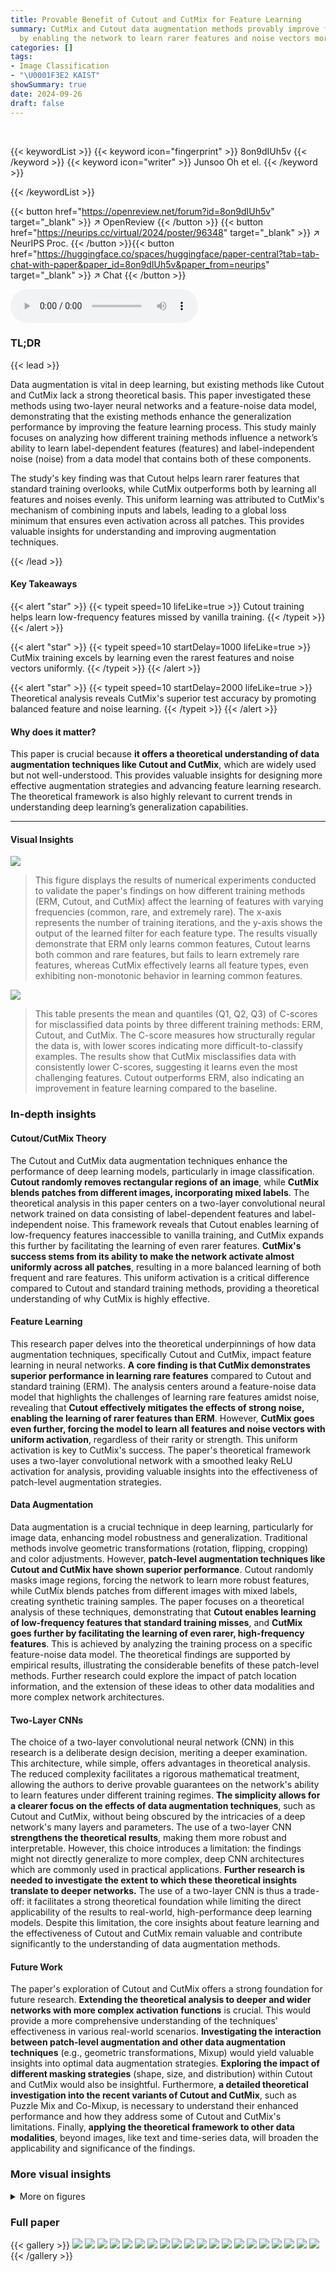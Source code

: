 ```yaml
---
title: Provable Benefit of Cutout and CutMix for Feature Learning
summary: CutMix and Cutout data augmentation methods provably improve feature learning
  by enabling the network to learn rarer features and noise vectors more effectively.
categories: []
tags:
- Image Classification
- "\U0001F3E2 KAIST"
showSummary: true
date: 2024-09-26
draft: false
---
```


<br>

{{< keywordList >}}
{{< keyword icon="fingerprint" >}} 8on9dIUh5v {{< /keyword >}}
{{< keyword icon="writer" >}} Junsoo Oh et el. {{< /keyword >}}
 
{{< /keywordList >}}

{{< button href="https://openreview.net/forum?id=8on9dIUh5v" target="_blank" >}}
↗ OpenReview
{{< /button >}}
{{< button href="https://neurips.cc/virtual/2024/poster/96348" target="_blank" >}}
↗ NeurIPS Proc.
{{< /button >}}{{< button href="https://huggingface.co/spaces/huggingface/paper-central?tab=tab-chat-with-paper&paper_id=8on9dIUh5v&paper_from=neurips" target="_blank" >}}
↗ Chat
{{< /button >}}



<audio controls>
    <source src="https://ai-paper-reviewer.com/8on9dIUh5v/podcast.wav" type="audio/wav">
    Your browser does not support the audio element.
</audio>


### TL;DR


{{< lead >}}

Data augmentation is vital in deep learning, but existing methods like Cutout and CutMix lack a strong theoretical basis.  This paper investigated these methods using two-layer neural networks and a feature-noise data model, demonstrating that the existing methods enhance the generalization performance by improving the feature learning process. This study mainly focuses on analyzing how different training methods influence a network’s ability to learn label-dependent features (features) and label-independent noise (noise) from a data model that contains both of these components.

The study's key finding was that Cutout helps learn rarer features that standard training overlooks, while CutMix outperforms both by learning all features and noises evenly. This uniform learning was attributed to CutMix's mechanism of combining inputs and labels, leading to a global loss minimum that ensures even activation across all patches.  This provides valuable insights for understanding and improving augmentation techniques.

{{< /lead >}}


#### Key Takeaways

{{< alert "star" >}}
{{< typeit speed=10 lifeLike=true >}} Cutout training helps learn low-frequency features missed by vanilla training. {{< /typeit >}}
{{< /alert >}}

{{< alert "star" >}}
{{< typeit speed=10 startDelay=1000 lifeLike=true >}} CutMix training excels by learning even the rarest features and noise vectors uniformly. {{< /typeit >}}
{{< /alert >}}

{{< alert "star" >}}
{{< typeit speed=10 startDelay=2000 lifeLike=true >}} Theoretical analysis reveals CutMix's superior test accuracy by promoting balanced feature and noise learning. {{< /typeit >}}
{{< /alert >}}

#### Why does it matter?
This paper is crucial because **it offers a theoretical understanding of data augmentation techniques like Cutout and CutMix**, which are widely used but not well-understood.  This provides valuable insights for designing more effective augmentation strategies and advancing feature learning research. The theoretical framework is also highly relevant to current trends in understanding deep learning’s generalization capabilities.

------
#### Visual Insights



![](https://ai-paper-reviewer.com/8on9dIUh5v/figures_9_1.jpg)

> This figure displays the results of numerical experiments conducted to validate the paper's findings on how different training methods (ERM, Cutout, and CutMix) affect the learning of features with varying frequencies (common, rare, and extremely rare).  The x-axis represents the number of training iterations, and the y-axis shows the output of the learned filter for each feature type.  The results visually demonstrate that ERM only learns common features, Cutout learns both common and rare features, but fails to learn extremely rare features, whereas CutMix effectively learns all feature types, even exhibiting non-monotonic behavior in learning common features.





![](https://ai-paper-reviewer.com/8on9dIUh5v/tables_15_1.jpg)

> This table presents the mean and quantiles (Q1, Q2, Q3) of C-scores for misclassified data points by three different training methods: ERM, Cutout, and CutMix.  The C-score measures how structurally regular the data is, with lower scores indicating more difficult-to-classify examples.  The results show that CutMix misclassifies data with consistently lower C-scores, suggesting it learns even the most challenging features.  Cutout outperforms ERM, also indicating an improvement in feature learning compared to the baseline.





### In-depth insights


#### Cutout/CutMix Theory
The Cutout and CutMix data augmentation techniques enhance the performance of deep learning models, particularly in image classification.  **Cutout randomly removes rectangular regions of an image**, while **CutMix blends patches from different images, incorporating mixed labels**.  The theoretical analysis in this paper centers on a two-layer convolutional neural network trained on data consisting of label-dependent features and label-independent noise.  This framework reveals that Cutout enables learning of low-frequency features inaccessible to vanilla training, and CutMix expands this further by facilitating the learning of even rarer features.  **CutMix's success stems from its ability to make the network activate almost uniformly across all patches**, resulting in a more balanced learning of both frequent and rare features.  This uniform activation is a critical difference compared to Cutout and standard training methods, providing a theoretical understanding of why CutMix is highly effective.

#### Feature Learning
This research paper delves into the theoretical underpinnings of how data augmentation techniques, specifically Cutout and CutMix, impact feature learning in neural networks.  **A core finding is that CutMix demonstrates superior performance in learning rare features** compared to Cutout and standard training (ERM). The analysis centers around a feature-noise data model that highlights the challenges of learning rare features amidst noise, revealing that **Cutout effectively mitigates the effects of strong noise, enabling the learning of rarer features than ERM**.  However, **CutMix goes even further, forcing the model to learn all features and noise vectors with uniform activation**, regardless of their rarity or strength. This uniform activation is key to CutMix's success. The paper's theoretical framework uses a two-layer convolutional network with a smoothed leaky ReLU activation for analysis, providing valuable insights into the effectiveness of patch-level augmentation strategies.

#### Data Augmentation
Data augmentation is a crucial technique in deep learning, particularly for image data, enhancing model robustness and generalization.  Traditional methods involve geometric transformations (rotation, flipping, cropping) and color adjustments. However, **patch-level augmentation techniques like Cutout and CutMix have shown superior performance**. Cutout randomly masks image regions, forcing the network to learn more robust features, while CutMix blends patches from different images with mixed labels, creating synthetic training samples.  The paper focuses on a theoretical analysis of these techniques, demonstrating that **Cutout enables learning of low-frequency features that standard training misses**, and **CutMix goes further by facilitating the learning of even rarer, high-frequency features**.  This is achieved by analyzing the training process on a specific feature-noise data model. The theoretical findings are supported by empirical results, illustrating the considerable benefits of these patch-level methods.  Further research could explore the impact of patch location information, and the extension of these ideas to other data modalities and more complex network architectures.

#### Two-Layer CNNs
The choice of a two-layer convolutional neural network (CNN) in this research is a deliberate design decision, meriting a deeper examination.  This architecture, while simple, offers advantages in theoretical analysis. The reduced complexity facilitates a rigorous mathematical treatment, allowing the authors to derive provable guarantees on the network's ability to learn features under different training regimes.  **The simplicity allows for a clearer focus on the effects of data augmentation techniques**, such as Cutout and CutMix, without being obscured by the intricacies of a deep network's many layers and parameters.  The use of a two-layer CNN **strengthens the theoretical results**, making them more robust and interpretable.  However, this choice introduces a limitation: the findings might not directly generalize to more complex, deep CNN architectures which are commonly used in practical applications.  **Further research is needed to investigate the extent to which these theoretical insights translate to deeper networks.** The use of a two-layer CNN is thus a trade-off: it facilitates a strong theoretical foundation while limiting the direct applicability of the results to real-world, high-performance deep learning models. Despite this limitation, the core insights about feature learning and the effectiveness of Cutout and CutMix remain valuable and contribute significantly to the understanding of data augmentation methods.

#### Future Work
The paper's exploration of Cutout and CutMix offers a strong foundation for future research.  **Extending the theoretical analysis to deeper and wider networks with more complex activation functions** is crucial.  This would provide a more comprehensive understanding of the techniques' effectiveness in various real-world scenarios.  **Investigating the interaction between patch-level augmentation and other data augmentation techniques** (e.g., geometric transformations, Mixup) would yield valuable insights into optimal data augmentation strategies.  **Exploring the impact of different masking strategies** (shape, size, and distribution) within Cutout and CutMix would also be insightful. Furthermore, **a detailed theoretical investigation into the recent variants of Cutout and CutMix**, such as Puzzle Mix and Co-Mixup, is necessary to understand their enhanced performance and how they address some of Cutout and CutMix's limitations.  Finally, **applying the theoretical framework to other data modalities**, beyond images, like text and time-series data, will broaden the applicability and significance of the findings.


### More visual insights

<details>
<summary>More on figures
</summary>


![](https://ai-paper-reviewer.com/8on9dIUh5v/figures_14_1.jpg)

> This figure shows the results of numerical experiments conducted to validate the theoretical findings presented in the paper.  Three different training methods are compared: Empirical Risk Minimization (ERM), Cutout, and CutMix. Each subplot displays the output of learned filters for a specific type of feature (common, rare, extremely rare) across training iterations. The x-axis represents the training iterations, and the y-axis represents the filter output. The plots illustrate that ERM only learns common features, Cutout learns common and rare features but not extremely rare features, and CutMix learns all types of features relatively evenly.  The non-monotonic behavior of the CutMix results for the common feature highlights a key difference between CutMix and the other methods.


![](https://ai-paper-reviewer.com/8on9dIUh5v/figures_16_1.jpg)

> This figure shows the results of numerical experiments on a synthetic dataset.  Three training methods are compared: Empirical Risk Minimization (ERM), Cutout, and CutMix.  The plots track the learned filter outputs for common, rare, and extremely rare features over training iterations.  The key takeaway is that CutMix learns all feature types relatively evenly, unlike ERM and Cutout which struggle with rarer features; CutMix also exhibits non-monotonic behavior.


![](https://ai-paper-reviewer.com/8on9dIUh5v/figures_17_1.jpg)

> This figure shows the results of numerical experiments on a synthetic dataset designed to test the effectiveness of ERM, Cutout, and CutMix in learning features with varying frequencies.  The x-axis represents the number of training iterations, and the y-axis represents the output value of a neuron in the trained network responding to specific feature vectors. The three subplots correspond to common, rare, and extremely rare features, respectively. The results visually demonstrate CutMix's superior ability to learn even the rarest features, while ERM struggles to learn rare features and Cutout's performance lies in between.  The non-monotonic behavior observed in the CutMix plot for common features highlights the complex dynamics of this training method.


![](https://ai-paper-reviewer.com/8on9dIUh5v/figures_18_1.jpg)

> This figure displays the results of numerical experiments conducted to validate the theoretical findings of the paper.  Three different training methods were compared: vanilla training (ERM), Cutout, and CutMix. Each method's performance is shown in learning three types of features: common, rare, and extremely rare. The plots illustrate the output values of the learned filters for each feature type over training iterations.  The x-axis represents the number of training iterations, and the y-axis represents the output of the learned filters for each feature type. The results show that ERM only learns common features, Cutout learns both common and rare features, but not extremely rare features. CutMix learns all three types of features almost uniformly. Note that the CutMix method shows non-monotonic behavior, which is a key characteristic investigated in the paper.


![](https://ai-paper-reviewer.com/8on9dIUh5v/figures_18_2.jpg)

> This figure presents the numerical results obtained from the experiments conducted on the proposed feature-noise data model. The left panel shows the learning trend for the common feature, the center panel shows the learning trend for the rare feature, and the right panel shows the learning trend for the extremely rare feature.  Each panel displays the output of the feature obtained by three different training methods: ERM (Empirical Risk Minimization), Cutout, and CutMix.  The results visually confirm the theoretical findings, that is, ERM can only learn common features, Cutout can learn common and rare features, but not extremely rare features, and CutMix can learn all types of features. The non-monotonic behavior of the common features trained by CutMix is also noticeable.  This non-monotonic behavior is a key observation motivating the novel proof techniques introduced in the paper.


</details>






### Full paper

{{< gallery >}}
<img src="https://ai-paper-reviewer.com/8on9dIUh5v/1.png" class="grid-w50 md:grid-w33 xl:grid-w25" />
<img src="https://ai-paper-reviewer.com/8on9dIUh5v/2.png" class="grid-w50 md:grid-w33 xl:grid-w25" />
<img src="https://ai-paper-reviewer.com/8on9dIUh5v/3.png" class="grid-w50 md:grid-w33 xl:grid-w25" />
<img src="https://ai-paper-reviewer.com/8on9dIUh5v/4.png" class="grid-w50 md:grid-w33 xl:grid-w25" />
<img src="https://ai-paper-reviewer.com/8on9dIUh5v/5.png" class="grid-w50 md:grid-w33 xl:grid-w25" />
<img src="https://ai-paper-reviewer.com/8on9dIUh5v/6.png" class="grid-w50 md:grid-w33 xl:grid-w25" />
<img src="https://ai-paper-reviewer.com/8on9dIUh5v/7.png" class="grid-w50 md:grid-w33 xl:grid-w25" />
<img src="https://ai-paper-reviewer.com/8on9dIUh5v/8.png" class="grid-w50 md:grid-w33 xl:grid-w25" />
<img src="https://ai-paper-reviewer.com/8on9dIUh5v/9.png" class="grid-w50 md:grid-w33 xl:grid-w25" />
<img src="https://ai-paper-reviewer.com/8on9dIUh5v/10.png" class="grid-w50 md:grid-w33 xl:grid-w25" />
<img src="https://ai-paper-reviewer.com/8on9dIUh5v/11.png" class="grid-w50 md:grid-w33 xl:grid-w25" />
<img src="https://ai-paper-reviewer.com/8on9dIUh5v/12.png" class="grid-w50 md:grid-w33 xl:grid-w25" />
<img src="https://ai-paper-reviewer.com/8on9dIUh5v/13.png" class="grid-w50 md:grid-w33 xl:grid-w25" />
<img src="https://ai-paper-reviewer.com/8on9dIUh5v/14.png" class="grid-w50 md:grid-w33 xl:grid-w25" />
<img src="https://ai-paper-reviewer.com/8on9dIUh5v/15.png" class="grid-w50 md:grid-w33 xl:grid-w25" />
<img src="https://ai-paper-reviewer.com/8on9dIUh5v/16.png" class="grid-w50 md:grid-w33 xl:grid-w25" />
<img src="https://ai-paper-reviewer.com/8on9dIUh5v/17.png" class="grid-w50 md:grid-w33 xl:grid-w25" />
<img src="https://ai-paper-reviewer.com/8on9dIUh5v/18.png" class="grid-w50 md:grid-w33 xl:grid-w25" />
<img src="https://ai-paper-reviewer.com/8on9dIUh5v/19.png" class="grid-w50 md:grid-w33 xl:grid-w25" />
<img src="https://ai-paper-reviewer.com/8on9dIUh5v/20.png" class="grid-w50 md:grid-w33 xl:grid-w25" />
{{< /gallery >}}